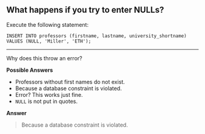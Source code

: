 ## What happens if you try to enter NULLs?

Execute the following statement:

```
INSERT INTO professors (firstname, lastname, university_shortname)
VALUES (NULL, 'Miller', 'ETH');
```

<hr>

Why does this throw an error?

**Possible Answers**

* Professors without first names do not exist.
* Because a database constraint is violated.
* Error? This works just fine.
* `NULL` is not put in quotes.

**Answer**

> Because a database constraint is violated.